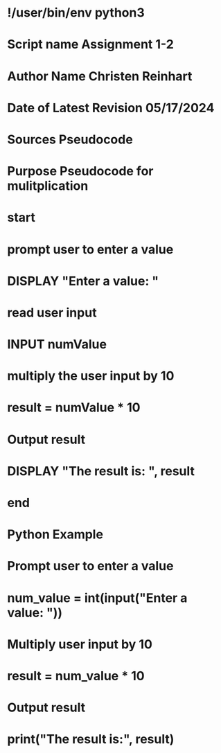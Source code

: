 # !/user/bin/env python3

# Script name Assignment 1-2
# Author Name Christen Reinhart
# Date of Latest Revision 05/17/2024
# Sources Pseudocode
# Purpose Pseudocode for mulitplication  

# start

# prompt user to enter a value
# DISPLAY "Enter a value: "
  
# read user input
# INPUT numValue
  
# multiply the user input by 10
# result = numValue * 10
  
# Output result
# DISPLAY "The result is: ", result

# end


# Python Example

# Prompt user to enter a value
# num_value = int(input("Enter a value: "))

# Multiply user input by 10
# result = num_value * 10

# Output result
# print("The result is:", result)
